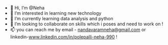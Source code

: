 - 👋 Hi, I’m @Neha
- 👀 I’m interested in learning new technology 
- 🌱 I’m currently learning data analysis and python 
- 💞️ I’m looking to collaborate on skills which i poses and need to work on ! 
- 📫 you can reach me by email - nandavaramneha@gmail.com or linkedin-www.linkedin.com/in/polepalli-neha-990 ! 

<!---
Neha980/Neha980 is a ✨ special ✨ repository because its `README.md` (this file) appears on your GitHub profile.
You can click the Preview link to take a look at your changes.
--->
